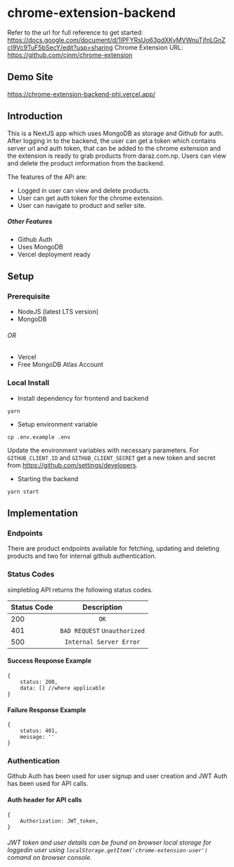 # chrome-extension-backend
Refer to the url for full reference to get started: https://docs.google.com/document/d/1lPFYRsUo63pdXKyMVWnuTjfnLGnZcl9Vc9TuF5bSecY/edit?usp=sharing
Chrome Extension URL: https://github.com/cjnm/chrome-extension

## Demo Site
https://chrome-extension-backend-phi.vercel.app/

## Introduction

This is a NextJS app which uses MongoDB as storage and Github for auth. After logging in to the backend, the user can get a token which contains server url and auth token, that can be added to the chrome extension and the extension is ready to grab products from daraz.com.np. Users can view and delete the product imformation from the backend.

The features of the APi are:

- Logged in user can view and delete products.
- User can get auth token for the chrome extension.
- User can navigate to product and seller site.

##### Other Features

- Github Auth
- Uses MongoDB
- Vercel deployment ready

## Setup

### Prerequisite

- NodeJS (latest LTS version)
- MongoDB
###### OR
- Vercel
- Free MongoDB Atlas Account

### Local Install

- Install dependency for frontend and backend

```
yarn
```

- Setup environment variable

```
cp .env.example .env
```

Update the environment variables with necessary parameters. For `GITHUB_CLIENT_ID` and `GITHUB_CLIENT_SECRET` get a new token and secret from <https://github.com/settings/developers>.


- Starting the backend

```
yarn start
```

## Implementation

### Endpoints

There are product endpoints available for fetching, updating and deleting products and two for internal github authentication.

### Status Codes

simpleblog API returns the following status codes.

| Status Code |         Description          |
| :---------- | :--------------------------: |
| 200         |             `OK`             |
| 401         | `BAD REQUEST` `Unauthorized` |
| 500         |   `Internal Server Error`    |

#### Success Response Example

```
{
    status: 200,
    data: [] //where applicable
}
```

#### Failure Response Example

```
{
    status: 401,
    message: ''
}
```

### Authentication

Github Auth has been used for user signup and user creation and JWT Auth has been used for API calls.

#### Auth header for API calls

```
{
    Authorization: JWT_token,
}
```

###### JWT token and user details can be found on browser local storage for loggedin user using `localStorage.getItem('chrome-extension-user')` comand on browser console.
